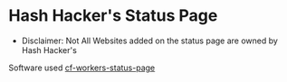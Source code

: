 # Hash Hacker's Status Page

* Disclaimer: Not All Websites added on the status page are owned by Hash Hacker's

Software used [cf-workers-status-page](https://github.com/eidam/cf-workers-status-page)
